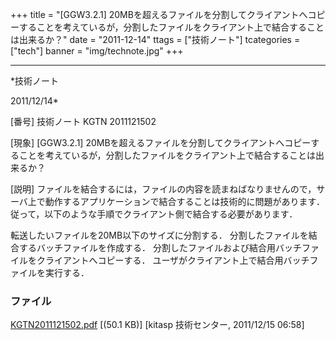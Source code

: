 ﻿+++
title = "[GGW3.2.1] 20MBを超えるファイルを分割してクライアントへコピーすることを考えているが，分割したファイルをクライアント上で結合することは出来るか？"
date = "2011-12-14"
ttags = ["技術ノート"]
tcategories = ["tech"]
banner = "img/technote.jpg"
+++

-----------------------------------------------------------------------------------------------------------------------------

*技術ノート

2011/12/14*


[番号]
技術ノート KGTN 2011121502

[現象]
[GGW3.2.1]
20MBを超えるファイルを分割してクライアントへコピーすることを考えているが，分割したファイルをクライアント上で結合することは出来るか？

[説明]
ファイルを結合するには，ファイルの内容を読まねばなりませんので，サーバ上で動作するアプリケーションで結合することは技術的に問題があります．従って，以下のような手順でクライアント側で結合する必要があります．

転送したいファイルを20MB以下のサイズに分割する．
分割したファイルを結合するバッチファイルを作成する．
分割したファイルおよび結合用バッチファイルをクライアントへコピーする．
ユーザがクライアント上で結合用バッチファイルを実行する．


### ファイル

 
 


[KGTN2011121502.pdf](http://techreport.kitasp.net/attachments/download/752/KGTN2011121502.pdf)
 [(50.1 KB)] [kitasp 技術センター, 2011/12/15
06:58]


 


 


